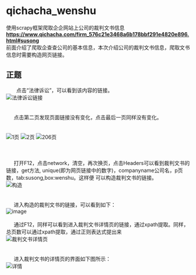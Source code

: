 # qichacha_wenshu
使用scrapy框架爬取企企网站上公司的裁判文书信息
**https://www.qichacha.com/firm_576c21e3468a6b178bbf291e4820e896.html#susong**          
前面介绍了爬取企查查公司的基本信息，本次介绍公司的裁判文书信息，爬取文书信息时需要构造网页链接。         
## 正题          
&ensp;&ensp;&ensp;&ensp;点击“法律诉讼”，可以看到该内容的链接。           
![法律诉讼链接](https://github.com/wei523712/qichacha_wenshu/blob/master/image/%E8%A3%81%E5%88%A4%E6%96%87%E4%B9%A6%E9%93%BE%E6%8E%A5.png)   
<br>       </br>
&ensp;&ensp;&ensp;点击第二页发现页面链接没有变化，点击最后一页同样没有变化。              
<br>       </br>
![1页](https://github.com/wei523712/qichacha_wenshu/blob/master/image/%E7%AC%AC%E4%B8%80%E9%A1%B5.png)
![2页](https://github.com/wei523712/qichacha_wenshu/blob/master/image/%E7%AC%AC%E4%BA%8C%E9%A1%B5.png)
![206页](https://github.com/wei523712/qichacha_wenshu/blob/master/image/206%E9%A1%B5.png)           
 <br>       </br>          
&ensp;&ensp;&ensp;打开F12，点击network，清空，再次换页，点击Headers可以看到裁判文书的链接，get方法,  unique(即为网页链接中的数字)，companyname公司名，p页数，tab:susong,box:wenshu。这样便 可以构造裁判文书的链接。    
![构造](https://github.com/wei523712/qichacha_wenshu/blob/master/image/%E6%9E%84%E9%80%A0%E9%93%BE%E6%8E%A5.png)   
<br>       </br>
&ensp;&ensp;&ensp;进入构造的裁判文书的链接，可以看到如下：    
![image](https://github.com/wei523712/qichacha_wenshu/blob/master/image/%E8%BF%9B%E5%85%A5%E6%9E%84%E9%80%A0%E7%9A%84%E9%93%BE%E6%8E%A5.png)
<br>       </br>
&ensp;&ensp;&ensp;通过F12，同样可以看到进入裁判文书详情页的链接，通过xpath提取。同样，总页数可以通过xpath提取，通过正则表达式提出来     
![裁判文书详情页](https://github.com/wei523712/qichacha_wenshu/blob/master/image/%E6%8F%90%E5%8F%96%E6%96%87%E4%B9%A6%E8%AF%A6%E6%83%85%E9%A1%B5%E9%93%BE%E6%8E%A5.png)     
<br>       </br>
&ensp;&ensp;&ensp;进入裁判文书的详情页的界面如下图所示：    
![详情](https://github.com/wei523712/qichacha_wenshu/blob/master/image/%E8%AF%A6%E6%83%85%E9%A1%B5.png)
